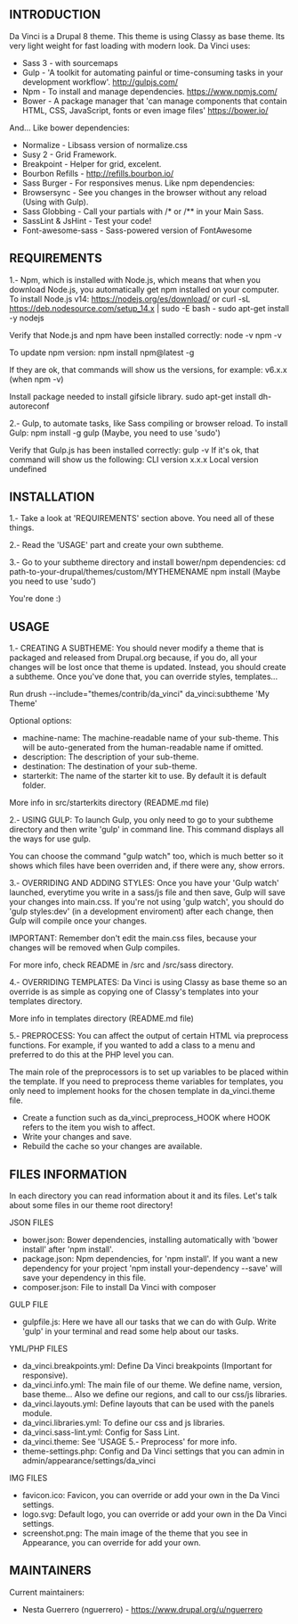 INTRODUCTION
------------
Da Vinci is a Drupal 8 theme. This theme is using Classy as base theme.
Its very light weight for fast loading with modern look.
Da Vinci uses:
  - Sass 3 - with sourcemaps
  - Gulp - 'A toolkit for automating painful or time-consuming tasks in your
  development workflow'. http://gulpjs.com/
  - Npm - To install and manage dependencies. https://www.npmjs.com/
  - Bower - A package manager that 'can manage components that contain HTML,
  CSS, JavaScript, fonts or even image files' https://bower.io/

And...
Like bower dependencies:
  - Normalize - Libsass version of normalize.css
  - Susy 2 - Grid Framework.
  - Breakpoint - Helper for grid, excelent.
  - Bourbon Refills - http://refills.bourbon.io/
  - Sass Burger - For responsives menus.
Like npm dependencies:
  - Browsersync - See you changes in the browser without any reload
  (Using with Gulp).
  - Sass Globbing - Call your partials with /* or /** in your Main Sass.
  - SassLint & JsHint - Test your code!
  - Font-awesome-sass - Sass-powered version of FontAwesome


REQUIREMENTS
------------
1.- Npm, which is installed with Node.js, which means that when you download
Node.js, you automatically get npm installed on your computer.
  To install Node.js v14:
    https://nodejs.org/es/download/
      or
    curl -sL https://deb.nodesource.com/setup_14.x | sudo -E bash -
    sudo apt-get install -y nodejs

  Verify that Node.js and npm have been installed correctly:
    node -v
    npm -v

  To update npm version:
    npm install npm@latest -g

  If they are ok, that commands will show us the versions, for example:
  v6.x.x           (when npm -v)
  
  Install package needed to install gifsicle library.
    sudo apt-get install dh-autoreconf


2.- Gulp, to automate tasks, like Sass compiling or browser reload.
  To install Gulp:
    npm install -g gulp
    (Maybe, you need to use 'sudo')

  Verify that Gulp.js has been installed correctly:
    gulp -v
  If it's ok, that command will show us the following:
    CLI version x.x.x
    Local version undefined


INSTALLATION
------------
1.- Take a look at 'REQUIREMENTS' section above. You need all of these things.

2.- Read the 'USAGE' part and create your own subtheme.

3.- Go to your subtheme directory and install bower/npm dependencies:
  cd path-to-your-drupal/themes/custom/MYTHEMENAME
  npm install
  (Maybe you need to use 'sudo')

You're done :)


USAGE
-----
1.- CREATING A SUBTHEME:
You should never modify a theme that is packaged and released from Drupal.org
because, if you do, all your changes will be lost once that theme is updated.
Instead, you should create a subtheme. Once you've done that, you can override
styles, templates...

Run drush --include="themes/contrib/da_vinci" da_vinci:subtheme 'My Theme'

Optional options:
  - machine-name: The machine-readable name of your sub-theme. This will be
    auto-generated from the human-readable name if omitted.
  - description: The description of your sub-theme.
  - destination: The destination of your sub-theme.
  - starterkit: The name of the starter kit to use. By default it is default
    folder.

More info in src/starterkits directory (README.md file)


2.- USING GULP:
To launch Gulp, you only need to go to your subtheme directory and then write
'gulp' in command line.
This command displays all the ways for use gulp.

You can choose the command "gulp watch" too, which is much better so it shows
which files have been overriden and, if there were any, show errors.


3.- OVERRIDING AND ADDING STYLES:
Once you have your 'Gulp watch' launched, everytime you write in a sass/js file
and then save, Gulp will save your changes into main.css.
If you're not using 'gulp watch', you should do 'gulp styles:dev' (in a
development enviroment) after each change, then Gulp will compile once your
changes.

IMPORTANT: Remember don't edit the main.css files, because your changes will
be removed when Gulp compiles.

For more info, check README in /src and /src/sass directory.


4.- OVERRIDING TEMPLATES:
Da Vinci is using Classy as base theme so an override is as simple as copying
one of Classy's templates into your templates directory.

More info in templates directory (README.md file)


5.- PREPROCESS:
You can affect the output of certain HTML via preprocess functions. For example,
 if you wanted to add a class to a menu and preferred to do this at the PHP
 level you can.

The main role of the preprocessors is to set up variables to be placed within
the template. If you need to preprocess theme variables for templates, you only
need to implement hooks for the chosen template in da_vinci.theme file.
- Create a function such as da_vinci_preprocess_HOOK where HOOK refers to the
item you wish to affect.
- Write your changes and save.
- Rebuild the cache so your changes are available.


FILES INFORMATION
-----------------
In each directory you can read information about it and its files. Let's talk
about some files in our theme root directory!

JSON FILES
  - bower.json: Bower dependencies, installing automatically with 'bower
  install' after 'npm install'.
  - package.json: Npm dependencies, for 'npm install'. If you want a new
  dependency for your project 'npm install your-dependency --save' will save
  your dependency in this file.
  - composer.json: File to install Da Vinci with composer 

GULP FILE
  - gulpfile.js: Here we have all our tasks that we can do with Gulp. Write
  'gulp' in your terminal and read some help about our tasks.

YML/PHP FILES
  - da_vinci.breakpoints.yml: Define Da Vinci breakpoints (Important for
  responsive).
  - da_vinci.info.yml: The main file of our theme. We define name, version,
  base theme... Also we define our regions, and call to our css/js libraries.
  - da_vinci.layouts.yml: Define layouts that can be used with the panels
  module.
  - da_vinci.libraries.yml: To define our css and js libraries.
  - da_vinci.sass-lint.yml: Config for Sass Lint.
  - da_vinci.theme: See 'USAGE 5.- Preprocess' for more info.
  - theme-settings.php: Config and Da Vinci settings that you can admin in
  admin/appearance/settings/da_vinci

IMG FILES
  - favicon.ico: Favicon, you can override or add your own in the Da Vinci
  settings.
  - logo.svg: Default logo, you can override or add your own in the Da Vinci
  settings.
  - screenshot.png: The main image of the theme that you see in Appearance,
  you can override for add your own.


MAINTAINERS
-----------
Current maintainers:
 * Nesta Guerrero (nguerrero) - https://www.drupal.org/u/nguerrero
